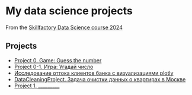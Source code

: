 # My data science projects

From the [Skillfactory Data Science course 2024](https://skillfactory.ru/data-scientist)

## Projects

* [Project 0. Game: Guess the number](https://github.com/dafe1988/SF-DSPR-174/tree/main/Project_0)
* [Project 0-1. Игра: Угадай число](https://github.com/dafe1988/SF-DSPR-174/tree/main/Project_1)
* [Исследование оттока клиентов банка с визуализациями plotly]()
* [DataCleaningProject. Задача очистки данных о квартирах в Москве](https://github.com/dafe1988/SF-DSPR-174/tree/main/DataCleaningProject)
* [Project 1. _________](_____)
